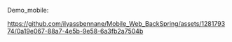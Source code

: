 Demo_mobile:



https://github.com/ilyassbennane/Mobile_Web_BackSpring/assets/128179374/0a19e067-88a7-4e5b-9e58-6a3fb2a7504b

